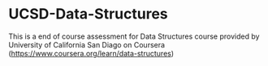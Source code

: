 # UCSD-Data-Structures

This is a end of course assessment for Data Structures course provided by University of California San Diago on Coursera (https://www.coursera.org/learn/data-structures)
